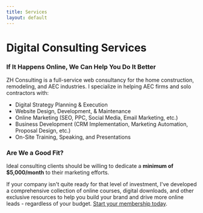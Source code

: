 ```yaml
---
title: Services
layout: default
---
```


# Digital Consulting Services

### If It Happens Online, We Can Help You Do It Better

ZH Consulting is a full-service web consultancy for the home construction, remodeling, and AEC industries. I specialize in helping AEC firms and solo contractors with:

- Digital Strategy Planning & Execution
- Website Design, Development, & Maintenance
- Online Marketing (SEO, PPC, Social Media, Email Marketing, etc.)
- Business Development (CRM Implementation, Marketing Automation, Proposal Design, etc.)
- On-Site Training, Speaking, and Presentations

### Are We a Good Fit?

Ideal consulting clients should be willing to dedicate a **minimum of $5,000/month** to their marketing efforts.

If your company isn't quite ready for that level of investment, I've developed a comprehensive collection of online courses, digital downloads, and other exclusive resources to help you build your brand and drive more online leads - regardless of your budget. [Start your membership today](#).

